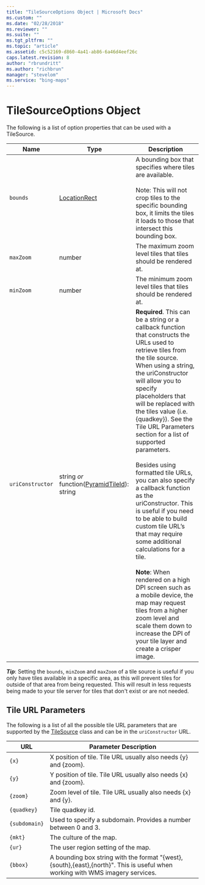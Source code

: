 ```yaml
---
title: "TileSourceOptions Object | Microsoft Docs"
ms.custom: ""
ms.date: "02/28/2018"
ms.reviewer: ""
ms.suite: ""
ms.tgt_pltfrm: ""
ms.topic: "article"
ms.assetid: c5c52169-d860-4a41-ab86-6a46d4eef26c
caps.latest.revision: 8
author: "rbrundritt"
ms.author: "richbrun"
manager: "stevelom"
ms.service: "bing-maps"
---
```

# TileSourceOptions Object
The following is a list of option properties that can be used with a TileSource.

Name              | Type                    | Description
----------------- | ----------------------- | ---------------------------
`bounds`          | [LocationRect](locationrect-class.md) | A bounding box that specifies where tiles are available. <br/><br/>Note: This will not crop tiles to the specific bounding box, it limits the tiles it loads to those that intersect this bounding box.
`maxZoom`         | number                  | The maximum zoom level tiles that tiles should be rendered at.
`minZoom`         | number                  | The minimum zoom level tiles that tiles should be rendered at.
`uriConstructor`  | string _or_ function([PyramidTileId](pyramidtileid-class.md)): string    | **Required**. This can be a string or a callback function that constructs the URLs used to retrieve tiles from the tile source. When using a string, the uriConstructor will allow you to specify placeholders that will be replaced with the tiles value (i.e. {quadkey}). See the Tile URL Parameters section for a list of supported parameters. <br/><br/>Besides using formatted tile URLs, you can also specify a callback function as the uriConstructor. This is useful if you need to be able to build custom tile URL’s that may require some additional calculations for a tile.<br/><br/>**Note**: When rendered on a high DPI screen such as a mobile device, the map may request tiles from a higher zoom level and scale them down to increase the DPI of your tile layer and create a crisper image.

**_Tip_**: Setting the `bounds`, `minZoom` and `maxZoom` of a tile source is useful if you only have tiles available in a specific area, as this will prevent tiles for outside of that area from being requested. This will result in less requests being made to your tile server for tiles that don't exist or are not needed.

## Tile URL Parameters

The following is a list of all the possible tile URL parameters that are supported by the [TileSource](tilesource-class.md) class and can be in the `uriConstructor` URL.

URL           | Parameter Description
------------- | -------------------------
`{x}`	          | X position of tile. Tile URL usually also needs {y} and {zoom}.
`{y}`	          | Y position of tile. Tile URL usually also needs {x} and {zoom}.
`{zoom}`        | Zoom level of tile. Tile URL usually also needs {x} and {y}.
`{quadkey}`     | Tile quadkey id.
`{subdomain}`   | Used to specify a subdomain. Provides a number between 0 and 3.
`{mkt}`         | The culture of the map.
`{ur}`          | The user region setting of the map.
`{bbox}`        | A bounding box string with the format "{west},{south},{east},{north}". This is useful when working with WMS imagery services.